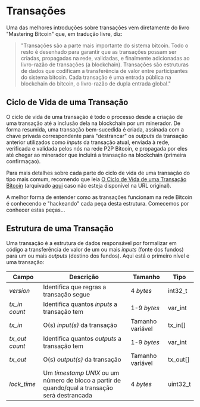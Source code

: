 # Transações

Uma das melhores introduções sobre transações vem diretamente do livro "Mastering Bitcoin" que, em tradução livre, diz:

>"Transações são a parte mais importante do sistema bitcoin. Todo o resto é desenhado para garantir que as transações possam ser criadas, propagadas na rede, validadas, e finalmente adicionadas ao livro-razão de transações (a blockchain). Transações são estruturas de dados que codificam a transferência de valor entre participantes do sistema bitcoin. Cada transação é uma entrada pública na blockchain do bitcoin, o livro-razão de dupla entrada global."

## Ciclo de Vida de uma Transação

O ciclo de vida de uma transação é todo o processo desde a criação de uma transação até a inclusão dela na blockchain por um minerador. De forma resumida, uma transação bem-sucedida é criada, assinada com a chave privada correspondente para "destrancar" os *outputs* da transação anterior utilizados como *inputs* da transação atual, enviada à rede, verificada e validada pelos nós na rede P2P Bitcoin, e propagada por eles até chegar ao minerador que incluirá a transação na blockchain (primeira confirmaçao).

Para mais detalhes sobre cada parte do ciclo de vida de uma transação do tipo mais comum, recomendo que leia  [O Ciclo de Vida de uma Transação Bitcoin](http://bitcoin.com.br/o-ciclo-de-vida-de-uma-transacao-bitcoin/) (arquivado [aqui](https://web.archive.org/web/20160428134050/https://bitcoin.com.br/o-ciclo-de-vida-de-uma-transacao-bitcoin/) caso não esteja disponível na URL original).

A melhor forma de entender como as transações funcionam na rede Bitcoin é conhecendo e "hackeando" cada peça desta estrutura. Comecemos por conhecer estas peças...

## Estrutura de uma Transação

Uma transação é a estrutura de dados responsável por formalizar em código a transferência de valor de um ou mais *inputs* (fonte dos fundos) para um ou mais *outputs* (destino dos fundos). Aqui está o primeiro nível e uma transação:

| Campo            | Descrição                                                                                      | Tamanho              | Tipo     |
|------------------|------------------------------------------------------------------------------------------------|----------------------|----------|
| *version*        | Identifica que regras a transação segue                                                        | 4 *bytes*            | int32_t  |
| *tx_in count*    | Identifica quantos *inputs* a transação tem                                                    | 1-9 *bytes*          | var_int  |
| *tx_in*          | O(s) *input(s)* da transação                                                                   | Tamanho variável     | tx_in[]  |
| *tx_out count*   | Identifica quantos *outputs* a transação tem                                                   | 1-9 *bytes*          | var_int  |
| *tx_out*         | O(s) *output(s)* da transação                                                                  | Tamanho variável     | tx_out[] |
| *lock_time*      | Um *timestamp UNIX* ou um número de bloco a partir de quando/qual a transação será destrancada | 4 *bytes*            | uint32_t |

